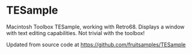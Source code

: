 # TESample

Macintosh Toolbox TESample, working with Retro68. Displays a window with text editing capabilities. Not trivial with the toolbox!

Updated from source code at https://github.com/fruitsamples/TESample

